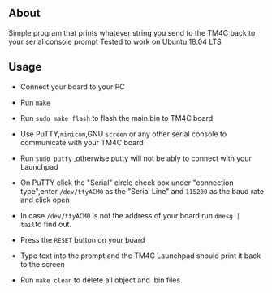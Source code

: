 
## About

Simple program that prints whatever string you send to the TM4C back to your serial console prompt
Tested to work on Ubuntu 18.04 LTS

## Usage

- Connect your board to your PC
 - Run `make`
 - Run `sudo make flash` to flash the main.bin to TM4C board
 - Use PuTTY,`minicom`,GNU `screen` or any other serial console to communicate with your TM4C board
 - Run `sudo putty` ,otherwise putty will not be ably to connect with your Launchpad
 - On PuTTY click the "Serial" circle check box under "connection type",enter `/dev/ttyACM0` as the "Serial Line" and `115200` as the baud rate and click open
 - In case `/dev/ttyACM0` is not the address of your board run `dmesg | tail`to find out.
 - Press the `RESET` button on your board
 - Type text into the prompt,and the TM4C Launchpad should print it back to the screen



 - Run `make clean` to delete all object and .bin files.
